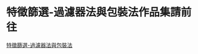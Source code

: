 # 特徵篩選-過濾器法與包裝法作品集請前往
<a href="https://hackmd.io/@fOQQfqWXTOal9T-zit8ylg/SyYpz0ohq" target="_blank">特徵篩選-過濾器法與包裝法</a>
